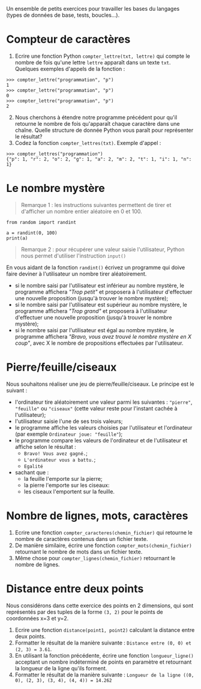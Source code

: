 Un ensemble de petits exercices pour travailler les bases du langages (types de données de base, tests, boucles...).


# Compteur de caractères
1. Ecrire une fonction Python `compter_lettre(txt, lettre)` qui compte le nombre de fois qu'une lettre `lettre` apparaît dans un texte `txt`. Quelques exemples d'appels de la fonction :
```
>>> compter_lettre("programmation", "p")
1
>>> compter_lettre("programmation", "p")
0
>>> compter_lettre("programmation", "p")
2
```

2. Nous cherchons à étendre notre programme précédent pour qu'il retourne le nombre de fois qu'apparaît chaque caractère dans une chaîne. Quelle structure de donnée Python vous paraît pour représenter le résultat?
3. Codez la fonction `compter_lettres(txt)`. Exemple d'appel :
```
>>> compter_lettres("programmation")
{"p": 1, "r": 2, "o": 2, "g": 1, "a": 2, "m": 2, "t": 1, "i": 1, "n": 1}
```


# Le nombre mystère
> Remarque 1 : les instructions suivantes permettent de tirer et d'afficher un nombre entier aléatoire en 0 et 100.
```
from random import randint

a = randint(0, 100)
print(a)
```

> Remarque 2 : pour récupérer une valeur saisie l'utilisateur, Python nous permet d'utiliser l'instruction `input()`

En vous aidant de la fonction `randint()` écrivez un programme qui doive faire deviner à l'utilisateur un nombre tirer aléatoirement.

* si le nombre saisi par l'utilisateur est inférieur au nombre mystère, le programme affichera *"Trop petit"* et proposera à l'utilisateur d'effectuer une nouvelle proposition (jusqu'à trouver le nombre mystère);
* si le nombre saisi par l'utilisateur est supérieur au nombre mystère, le programme affichera *"Trop grand"* et proposera à l'utilisateur d'effectuer une nouvelle proposition (jusqu'à trouver le nombre mystère);
* si le nombre saisi par l'utilisateur est égal au nombre mystère, le programme affichera *"Bravo, vous avez trouvé le nombre mystère en X coup"*, avec X le nombre de propositions effectuées par l'utilisateur.


# Pierre/feuille/ciseaux
Nous souhaitons réaliser une jeu de pierre/feuille/ciseaux. Le principe est le suivant :
* l'ordinateur tire aléatoirement une valeur parmi les suivantes : `"pierre"`, `"feuille"` ou `"ciseaux"` (cette valeur reste pour l'instant cachée à l'utilisateur);
* l'utilisateur saisie l'une de ses trois valeurs;
* le programme affiche les valeurs choisies par l'utilisateur et l'ordinateur (par exemple `Ordinateur joue: "feuille"`);
* le programme compare les valeurs de l'ordinateur et de l'utilisateur et affiche selon le résultat :
  * `Bravo! Vous avez gagné.`;
  * `L'ordinateur vous a battu.`;
  * `Egalité`
* sachant que :
  * la feuille l'emporte sur la pierre;
  * la pierre l'emporte sur les ciseaux:
  * les ciseaux l'emportent sur la feuille.


# Nombre de lignes, mots, caractères
1. Ecrire une fonction `compter_caracteres(chemin_fichier)` qui retourne le nombre de caractères contenus dans un fichier texte.
2. De manière similaire, écrire une fonction `compter_mots(chemin_fichier)` retournant le nombre de mots dans un fichier texte.
3. Même chose pour `compter_lignes(chemin_fichier)` retournant le nombre de lignes.


# Distance entre deux points
Nous considérons dans cette exercice des points en 2 dimensions, qui sont représentés par des tuples de la forme `(3, 2)` pour le points de coordonnées x=3 et y=2.

1. Ecrire une fonction `distance(point1, point2)` calculant la distance entre deux points.
2. Formatter le résultat de la manière suivante : `Distance entre (0, 0) et (2, 3) = 3.61`.
3. En utilisant la fonction précédente, écrire une fonction `longueur_ligne()` acceptant un nombre indéterminé de points en paramètre et retournant la longueur de la ligne qu'ils forment.
4. Formatter le résultat de la manière suivante : `Longueur de la ligne ((0, 0), (2, 3), (3, 4), (4, 4)) = 14.262
`
